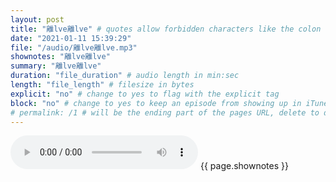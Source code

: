```yaml
---
layout: post
title: "離lve離lve" # quotes allow forbidden characters like the colon
date: "2021-01-11 15:39:29"
file: "/audio/離lve離lve.mp3"
shownotes: "離lve離lve"
summary: "離lve離lve"
duration: "file_duration" # audio length in min:sec
length: "file_length" # filesize in bytes
explicit: "no" # change to yes to flag with the explicit tag
block: "no" # change to yes to keep an episode from showing up in iTunes
# permalink: /1 # will be the ending part of the pages URL, delete to default to the title
---
```


<audio controls>
<source src="{{site.url}}{{site.baseurl}}{{ page.file }}" type="audio/x-mp3">
Your browser does not support the audio element.
</audio>
{{ page.shownotes }}
